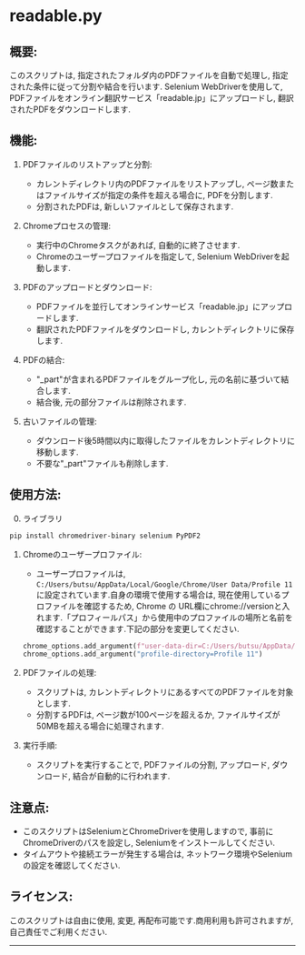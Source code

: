 # readable.py


概要:
--------
このスクリプトは, 指定されたフォルダ内のPDFファイルを自動で処理し, 指定された条件に従って分割や結合を行います.
Selenium WebDriverを使用して, PDFファイルをオンライン翻訳サービス「readable.jp」にアップロードし, 翻訳されたPDFをダウンロードします.

機能:
--------
1. PDFファイルのリストアップと分割:
   - カレントディレクトリ内のPDFファイルをリストアップし, ページ数またはファイルサイズが指定の条件を超える場合に, PDFを分割します.
   - 分割されたPDFは, 新しいファイルとして保存されます.

2. Chromeプロセスの管理:
   - 実行中のChromeタスクがあれば, 自動的に終了させます.
   - Chromeのユーザープロファイルを指定して, Selenium WebDriverを起動します.

3. PDFのアップロードとダウンロード:
   - PDFファイルを並行してオンラインサービス「readable.jp」にアップロードします.
   - 翻訳されたPDFファイルをダウンロードし, カレントディレクトリに保存します.

4. PDFの結合:
   - "_part"が含まれるPDFファイルをグループ化し, 元の名前に基づいて結合します.
   - 結合後, 元の部分ファイルは削除されます.

5. 古いファイルの管理:
   - ダウンロード後5時間以内に取得したファイルをカレントディレクトリに移動します.
   - 不要な"_part"ファイルも削除します.

使用方法:
-----------
0. ライブラリ
```bash
pip install chromedriver-binary selenium PyPDF2

```
1. Chromeのユーザープロファイル:
   - ユーザープロファイルは, `C:/Users/butsu/AppData/Local/Google/Chrome/User Data/Profile 11`に設定されています.自身の環境で使用する場合は, 現在使用しているプロファイルを確認するため, Chrome の URL欄にchrome://versionと入れます.「プロフィールパス」から使用中のプロファイルの場所と名前を確認することができます.下記の部分を変更してください.
   ```python
   chrome_options.add_argument(f"user-data-dir=C:/Users/butsu/AppData/Local/Google/Chrome/User Data")
   chrome_options.add_argument("profile-directory=Profile 11")
    ```
2. PDFファイルの処理:
   - スクリプトは, カレントディレクトリにあるすべてのPDFファイルを対象とします.
   - 分割するPDFは, ページ数が100ページを超えるか, ファイルサイズが50MBを超える場合に処理されます.

3. 実行手順:
   - スクリプトを実行することで, PDFファイルの分割, アップロード, ダウンロード, 結合が自動的に行われます.

注意点:
--------
- このスクリプトはSeleniumとChromeDriverを使用しますので, 事前にChromeDriverのパスを設定し, Seleniumをインストールしてください.
- タイムアウトや接続エラーが発生する場合は, ネットワーク環境やSeleniumの設定を確認してください.

ライセンス:
-----------
このスクリプトは自由に使用, 変更, 再配布可能です.商用利用も許可されますが, 自己責任でご利用ください.

********************************************************************************